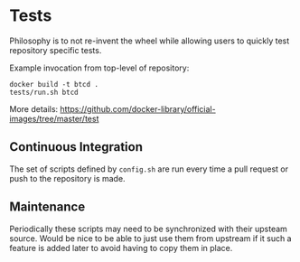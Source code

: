# Tests

Philosophy is to not re-invent the wheel while allowing users to quickly test repository specific tests.

Example invocation from top-level of repository:

    docker build -t btcd .
    tests/run.sh btcd

More details: https://github.com/docker-library/official-images/tree/master/test

## Continuous Integration

The set of scripts defined by `config.sh` are run every time a pull request or push to the repository is made.

## Maintenance

Periodically these scripts may need to be synchronized with their upsteam source.  Would be nice to be able to just use them from upstream if it such a feature is added later to avoid having to copy them in place.
